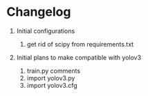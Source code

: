 # Changelog
1. Initial configurations
    1. get rid of scipy from requirements.txt

2. Initial plans to make compatible with yolov3
    1. train.py comments
    2. import yolov3.py
    3. import yolov3.cfg
